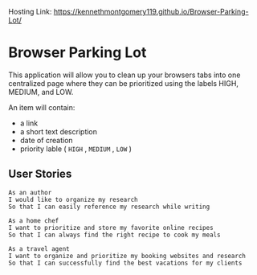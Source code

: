 Hosting Link: https://kennethmontgomery119.github.io/Browser-Parking-Lot/


# Browser Parking Lot 

This application will allow you to clean up your browsers tabs into one centralized page where they can be prioritized using the labels HIGH, MEDIUM, and LOW.

An item will contain: 

- a link
- a short text description
- date of creation
- priority lable ( `HIGH` , `MEDIUM` , `LOW` ) 

## User Stories 

```
As an author
I would like to organize my research 
So that I can easily reference my research while writing

As a home chef
I want to prioritize and store my favorite online recipes
So that I can always find the right recipe to cook my meals

As a travel agent
I want to organize and prioritize my booking websites and research
So that I can successfully find the best vacations for my clients

```